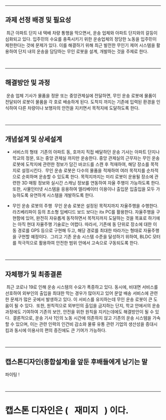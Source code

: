 - - -
## 과제 선정 배경 및 필요성
&nbsp;최근 아파트 단지 내 택배 차량 통행을 막으면서, 운송 업체와 아파트 단지와의 갈등이 심화되고 있다. 입주민의 수요를 충족시키기 위한 운송업체의 정당한 노동을 입주민이 제한한다는 것에 문제가 있다. 이를 해결하기 위해 최근 발전한 무인기 제어 시스템을 활용하여 단지 내의 운송을 담당하는 무인 로봇을 설계, 개발하는 것을 주제로 한다.




<br>

- - - 
## 해결방안 및 과정
&nbsp;운송 업체 기사가 물품을 정문 또는 중앙관제실에 전달하면, 무인 운송 로봇에 물품이 전달되어 로봇이 물품을 각 호로 배송하게 된다. 도착지 까지는 기존에 입력된 환경을 인식하여 다른 차량이나 보행자의 안전을 지키면서 목적지에 도달하도록 한다.




<br>

- - -
## 개념설계 및 상세설계
- 서비스의 형태
	&nbsp;기존의 아파트 동, 호까지 직접 배달하던 운송 기사는 아파트 단지나 학교의 정문, 또는 중앙 관제실 까지만 운송한다. 중앙 관제실의 근무자는 무인 운송 로봇에 도착지에 관련한 정보가 담긴 바코드를 스캔 후 적재하여, 해당 장소를 목적지로 설정시킨다.
	&nbsp;무인 운송 로봇은 다수의 물품을 적재하여 여러 목적지를 순차적으로 순회하며 운송할 수 있도록 한다. 목적지까지는 미리 로봇이 운용될 장소에 관련한 3D 매핑 정보와 실시간 스캐닝 정보를 연동하여 자율 주행이 가능하도록 한다. 또한, 사물인터넷 시스템을 응용하여 엘리베이터 이용이나 출입문 입출입을 모두 가능하도록 유연하게 시스템을 개발하도록 한다.

- 무인 운송 로봇의 주행
	&nbsp;무인 운송 로봇은 설정된 목적지까지 자율주행을 수행한다. 라즈베리파이 등의 초소형 임베디드 보드 보다는 itx PC를 활용한다. 자율주행을 구현함에 있어, 완전히 자유롭게 동작하면서 목적지까지 도달하는 것을 목표로 하기에는 아직 현대 자율주행 기술로는 어렵다. 따라서, 기존에 동 단위로 장소에 대한 이동 경로를 GPS 등으로 구현해 두고, 해당 경로를 최대한 따라가는 형태로 자율주행을 구현할 예정이다.
	&nbsp;그리고 기존 운송 시스템 수준을 달성하기 위하여, BLDC 모터를 적극적으로 활용하여 안전한 범위 안에서 고속으로 구동되도록 한다.




<br>

- - -
## 자체평가 및 최종결론
&nbsp;최근 코로나 19로 인해 운송 시스템의 수요가 폭증하고 있다. 동시에, 비대면 서비스를 선호하여 외부인의 출입을 최대한 막는 경우가 많아지고 있어 문앞 배송 서비스에 관련한 문제가 많은 곳에서 발생하고 있다. 이 서비스를 유지하는데 무인 운송 로봇이 큰 도움이 될 수 있다.
&nbsp;또한, 원칙적으로 외부인의 출입을 금지하는 단지, 학교 안에서의 운송 과정에도 기여하여 기존의 보안, 안전을 위한 원칙을 지키는데에도 해결방안이 될 수 있다.
&nbsp;결론적으로, 운송 기사 1인의 노동 시간에 의존하지 않고 기존의 운송 시스템을 가속할 수 있으며, 이는 관련 인력의 인건비 감소와 물류 유통 관련 기업의 생산성을 증대시킴과 동시에 이용사의 편의 증진에도 큰 기여가 가능하다.




<br>

- - -
## 캡스톤디자인(종합설계)을 앞둔 후배들에게 남기는 말
파이팅 !




<br>

- - -
# 캡스톤 디자인은 ( &nbsp; 재미지 &nbsp; ) 이다.
